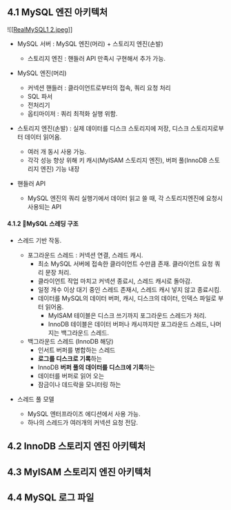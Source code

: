 ## 4.1 MySQL 엔진 아키텍처

![[[RealMySQL1 2.jpeg](https://github.com/rigyeonghong/dev-notes/blob/main/Real-MySQL/RealMySQL1%202.jpeg)]]

* MySQL 서버 : MySQL 엔진(머리) + 스토리지 엔진(손발)
	* 스토리지 엔진 : 핸들러 API 만족시 구현해서 추가 가능.

* MySQL 엔진(머리) 
	* 커넥션 핸들러 : 클라이언트로부터의 접속, 쿼리 요청 처리
	* SQL 파서
	* 전처리기
	* 옵티마이저 : 쿼리 최적화 실행 위함.

* 스토리지 엔진(손발)
	: 실제 데이터를 디스크 스토리지에 저장, 디스크 스토리지로부터 데이터 읽어옴.
	* 여러 개 동시 사용 가능.
	* 각각 성능 향상 위해 키 캐시(MyISAM 스토리지 엔진), 버퍼 풀(InnoDB 스토리지 엔진) 기능 내장

* 핸들러 API
	* MySQL 엔진의 쿼리 실행기에서 데이터 읽고 쓸 때, 각 스토리지엔진에 요청시 사용되는 API


#### 4.1.2 MySQL 스레딩 구조
* 스레드 기반 작동.
	* 포그라운드 스레드 : 커넥션 연결, 스레드 캐시.
		* 최소 MySQL 서버에 접속한 클라이언트 수만큼 존재. 클라이언트 요청 쿼리 문장 처리.
		* 클라이언트 작업 마치고 커넥션 종료시, 스레드 캐시로 돌아감.
		* 일정 개수 이상 대기 중인 스레드 존재시, 스레드 캐시 넣지 않고 종료시킴. 
		* 데이터를 MySQL의 데이터 버퍼, 캐시, 디스크의 데이터, 인덱스 파일로 부터 읽어옴.
			* MyISAM 테이블은 디스크 쓰기까지 포그라운드 스레드가 처리.
			* InnoDB 테이블은 데이터 버퍼나 캐시까지만 포그라운드 스레드, 나머지는 백그라운드 스레드.
	* 백그라운드 스레드 (InnoDB 해당)
		* 인서트 버퍼를 병합하는 스레드
		* **로그를 디스크로 기록**하는
		* InnoDB **버퍼 풀의 데이터를 디스크에 기록**하는
		* 데이터를 버퍼로 읽어 오는
		* 잠금이나 데드락을 모니터링 하는

* 스레드 풀 모델 
	* MySQL 엔터프라이즈 에디션에서 사용 가능.
	* 하나의 스레드가 여러개의 커넥션 요청 전담.

## 4.2 InnoDB 스토리지 엔진 아키텍처



## 4.3 MyISAM 스토리지 엔진 아키텍처



## 4.4 MySQL 로그 파일

